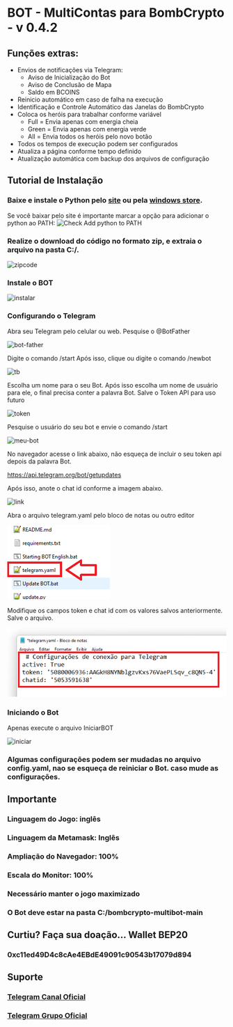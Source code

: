 # BOT - MultiContas para BombCrypto - v 0.4.2

## Funções extras:
- Envios de notificações via Telegram:
    - Aviso de Inicialização do Bot
    - Aviso de Conclusão de Mapa
    - Saldo em BCOINS
- Reinicio automático em caso de falha na execução
- Identificação e Controle Automático das Janelas do BombCrypto
- Coloca os heróis para trabalhar conforme variável
    - Full = Envia apenas com energia cheia
    - Green = Envia apenas com energia verde
    - All = Envia todos os heróis pelo novo botão
- Todos os tempos de execução podem ser configurados
- Atualiza a página conforme tempo definido
- Atualização automática com backup dos arquivos de configuração

## Tutorial de Instalação

### Baixe e instale o Python pelo [site](https://www.python.org/downloads/) ou pela [windows store](https://www.microsoft.com/p/python-37/9nj46sx7x90p?activetab=pivot:overviewtab).

Se você baixar pelo site é importante marcar a opção para adicionar o
python ao PATH:
![Check Add python to PATH](https://github.com/rzanca/bombcrypto-multibot/blob/main/readme-images/path.png)

### Realize o download do código no formato zip, e extraia o arquivo na pasta C:/.

![zipcode](https://github.com/rzanca/bombcrypto-multibot/blob/main/readme-images/download.png)

### Instale o BOT

![instalar](https://github.com/rzanca/bombcrypto-multibot/blob/main/readme-images/instalar.png)

### Configurando o Telegram

Abra seu Telegram pelo celular ou web.
Pesquise o @BotFather

![bot-father](https://github.com/rzanca/bombcrypto-multibot/blob/main/readme-images/botfather.png)

Digite o comando /start
Após isso, clique ou digite o comando /newbot

![tb](https://github.com/rzanca/bombcrypto-multibot/blob/main/readme-images/telegrambot.png)

Escolha um nome para o seu Bot.
Após isso escolha um nome de usuário para ele, o final precisa conter a palavra Bot.
Salve o Token API para uso futuro

![token](https://github.com/rzanca/bombcrypto-multibot/blob/main/readme-images/token.png)

Pesquise o usuário do seu bot e envie o comando /start

![meu-bot](https://github.com/rzanca/bombcrypto-multibot/blob/main/readme-images/meubot.png)

No navegador acesse o link abaixo, não esqueça de incluir o seu token api depois da palavra Bot.

https://api.telegram.org/bot/getupdates

Após isso, anote o chat id conforme a imagem abaixo.

![link](https://github.com/rzanca/bombcrypto-multibot/blob/main/readme-images/chatid.png)

Abra o arquivo telegram.yaml pelo bloco de notas ou outro editor

![config](https://github.com/rzanca/bombcrypto-multibot/blob/main/readme-images/config2.png)

Modifique os campos token e chat id com os valores salvos anteriormente. 
Salve o arquivo.

![log](https://github.com/rzanca/bombcrypto-multibot/blob/main/readme-images/telegramlog2.png)

### Iniciando o Bot

Apenas execute o arquivo IniciarBOT 

![iniciar](https://github.com/rzanca/bombcrypto-multibot/blob/main/readme-images/iniciar.png)

### Algumas configurações podem ser mudadas no arquivo config.yaml, nao se esqueça de reiniciar o Bot. caso mude as configurações.

## Importante

### Linguagem do Jogo: inglês
### Linguagem da Metamask: Inglês
### Ampliação do Navegador: 100%
### Escala do Monitor: 100%
### Necessário manter o jogo maximizado
### O Bot deve estar na pasta C:/bombcrypto-multibot-main

## Curtiu? Faça sua doação... Wallet BEP20
### 0xc11ed49D4c8cAe4EBdE49091c90543b17079d894

## Suporte
### [Telegram Canal Oficial](https://t.me/+5BR9zCbqBm44ODQx)
### [Telegram Grupo Oficial](https://t.me/+sKjgrt4K6VxjNDNh)
